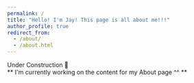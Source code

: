 ```yaml
---
permalink: /
title: "Hello! I'm Jay! This page is all about me!!!"
author_profile: true
redirect_from: 
  - /about/
  - /about.html
---
```


Under Construction 🚧\
** I'm currently working on the content for my About page ^^ **